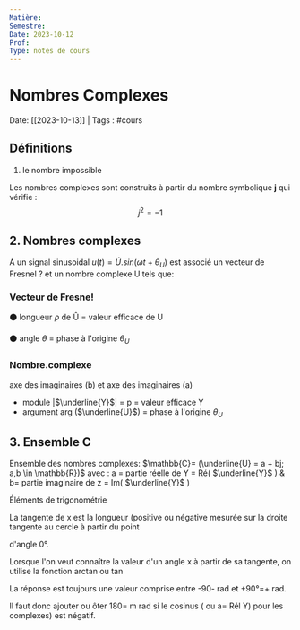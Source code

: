 ```yaml
---
Matière:
Semestre:
Date: 2023-10-12
Prof: 
Type: notes de cours
---
```

# Nombres Complexes
Date: [[2023-10-13]] | Tags : #cours 

## Définitions

1. le nombre impossible

Les nombres complexes sont construits à partir du nombre symbolique **j** qui vérifie :
$$j^2=-1$$
## 2. Nombres complexes 
A un signal sinusoidal $u(t) = Û.sin(\omega t+\theta_U)$ est associé un vecteur de Fresnel ? et un nombre complexe U tels que:  

### Vecteur de Fresne!


⚫ longueur $\rho$ de Û = valeur efficace de U

⚫ angle $\theta$ = phase à l'origine $\theta_U$

### Nombre.complexe
axe des imaginaires (b) et axe des imaginaires (a)

- module |$\underline{Y}$| = p = valeur efficace Y 
- argument arg ($\underline{U}$) = phase à l'origine $\theta_U$

## 3. Ensemble C

Ensemble des nombres complexes: $\mathbb{C}= (\underline{U} = a + bj; a,b \in \mathbb{R})$ avec : a = partie réelle de Y = Ré( $\underline{Y}$ ) & b= partie imaginaire de z = Im( $\underline{Y}$ )

Éléments de trigonométrie

La tangente de x est la longueur (positive ou négative mesurée sur la droite tangente au cercle à partir du point

d'angle 0°.

Lorsque l'on veut connaître la valeur d'un angle x à partir de sa tangente, on utilise la fonction arctan ou tan

La réponse est toujours une valeur comprise entre -90- rad et +90°=+ rad.

Il faut donc ajouter ou ôter 180= m rad si le cosinus ( ou a= Rél Y) pour les complexes) est négatif.
